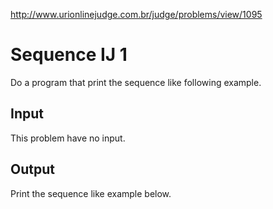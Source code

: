 http://www.urionlinejudge.com.br/judge/problems/view/1095

# Sequence IJ 1

Do a program that print the sequence like following example.

## Input

This problem have no input.

## Output

Print the sequence like example below.
